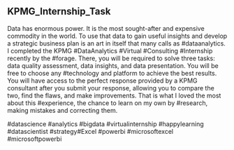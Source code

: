 ## KPMG_Internship_Task

Data has enormous power. It is the most sought-after and expensive commodity in the world. To use that data to gain useful insights and develop a strategic business plan is an art in itself that many calls as #dataanalytics. 
I completed the KPMG #DataAnalytics #Virtual #Consulting #Internship recently by the #forage. There, you will be required to solve three tasks: data quality assessment, data insights, and data presentation.
You will be free to choose any #technology and platform to achieve the best results. You will have access to the perfect response provided by a KPMG consultant after you submit your response, allowing you to compare the two, find the flaws, and make improvements. That is what I loved the most about this #experience, the chance to learn on my own by #research, making mistakes and correcting them. 


#datascience #analytics #bigdata #virtualinternship #happylearning #datascientist #strategy#Excel #powerbi #microsoftexcel #microsoftpowerbi
